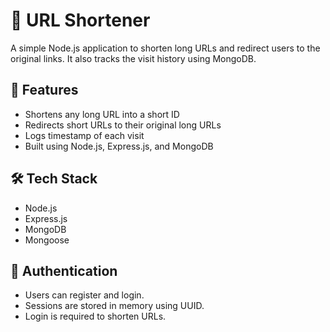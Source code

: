 # 🔗 URL Shortener

A simple Node.js application to shorten long URLs and redirect users to the original links. It also tracks the visit history using MongoDB.

## 🚀 Features

- Shortens any long URL into a short ID
- Redirects short URLs to their original long URLs
- Logs timestamp of each visit
- Built using Node.js, Express.js, and MongoDB

## 🛠️ Tech Stack

- Node.js
- Express.js
- MongoDB
- Mongoose
## 🔐 Authentication

- Users can register and login.
- Sessions are stored in memory using UUID.
- Login is required to shorten URLs.
